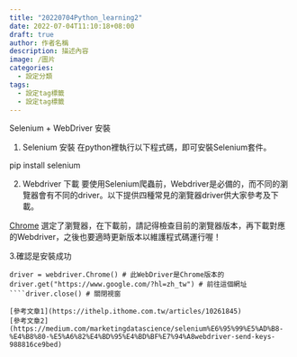 ```yaml
---
title: "20220704Python_learning2"
date: 2022-07-04T11:10:18+08:00
draft: true 
author: 作者名稱
description: 描述內容
image: /圖片
categories:
  - 設定分類
tags:
  - 設定tag標籤
  - 設定tag標籤
---
```



Selenium + WebDriver 安裝

1. Selenium 安裝
在python裡執行以下程式碼，即可安裝Selenium套件。

pip install selenium

2. Webdriver 下載
要使用Selenium爬蟲前，Webdriver是必備的，而不同的瀏覽器會有不同的driver。以下提供四種常見的瀏覽器driver供大家參考及下載。

[Chrome](https://sites.google.com/chromium.org/driver/)
選定了瀏覽器，在下載前，請記得檢查目前的瀏覽器版本，再下載對應的Webdriver，之後也要適時更新版本以維護程式碼運行喔！

3.確認是安裝成功
```from selenium import webdriver # 叫出同一目錄的selenium和WebDriver
driver = webdriver.Chrome() # 此WebDriver是Chrome版本的
driver.get("https://www.google.com/?hl=zh_tw") # 前往這個網址
````driver.close() # 關閉視窗

[參考文章1](https://ithelp.ithome.com.tw/articles/10261845)
[參考文章2](https://medium.com/marketingdatascience/selenium%E6%95%99%E5%AD%B8-%E4%B8%80-%E5%A6%82%E4%BD%95%E4%BD%BF%E7%94%A8webdriver-send-keys-988816ce9bed)
